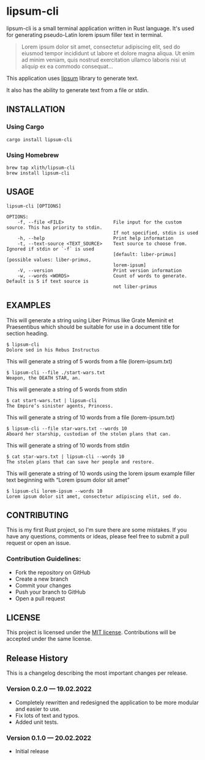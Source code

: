 # lipsum-cli

lipsum-cli is a small terminal application written in Rust language. It's used for generating pseudo-Latin lorem ipsum filler text in terminal.

> Lorem ipsum dolor sit amet, consectetur adipiscing elit, sed do eiusmod tempor incididunt ut labore et dolore magna aliqua. Ut enim ad minim veniam, quis nostrud exercitation ullamco laboris nisi ut aliquip ex ea commodo consequat…

This application uses [lipsum](https://github.com/mgeisler/lipsum/) library to generate text.

It also has the ability to generate text from a file or stdin.

## INSTALLATION

### Using Cargo
```shell
cargo install lipsum-cli
```

### Using Homebrew
```shell
brew tap xlith/lipsum-cli
brew install lipsum-cli
```

## USAGE

```
lipsum-cli [OPTIONS]

OPTIONS:
    -f, --file <FILE>                  File input for the custom source. This has priority to stdin.
                                       If not specified, stdin is used
    -h, --help                         Print help information
    -t, --text-source <TEXT_SOURCE>    Text source to choose from. Ignored if stdin or `-f` is used
                                       [default: liber-primus] [possible values: liber-primus,
                                       lorem-ipsum]
    -V, --version                      Print version information
    -w, --words <WORDS>                Count of words to generate. Default is 5 if text source is
                                       not liber-primus

```

## EXAMPLES

This will generate a string using Liber Primus like
Grate Meminit et Praesentibus 
which should be suitable for use in a document title for section heading.

    $ lipsum-cli 
    Dolore sed in his Rebus Instructus

This will generate a string of 5 words from a file (lorem-ipsum.txt)
    
    $ lipsum-cli --file ./start-wars.txt
    Weapon, the DEATH STAR, an.

This will generate a string of 5 words from stdin
    
    $ cat start-wars.txt | lipsum-cli
    The Empire’s sinister agents, Princess.

This will generate a string of 10 words from a file (lorem-ipsum.txt)
    
    $ lipsum-cli --file star-wars.txt --words 10
    Aboard her starship, custodian of the stolen plans that can.

This will generate a string of 10 words from stdin
    
    $ cat star-wars.txt | lipsum-cli --words 10
    The stolen plans that can save her people and restore.

This will generate a string of 10 words using the lorem ipsum example filler text beginning with “Lorem ipsum dolor sit amet”
    
    $ lipsum-cli lorem-ipsum --words 10
    Lorem ipsum dolor sit amet, consectetur adipiscing elit, sed do.

## CONTRIBUTING
    
This is my first Rust project, so I'm sure there are some mistakes. If you have any questions, comments or ideas, please feel free to submit a pull request or open an issue.

### Contribution Guidelines:

- Fork the repository on GitHub
- Create a new branch
- Commit your changes
- Push your branch to GitHub
- Open a pull request

## LICENSE
    
This project is licensed under the [MIT license](LICENSE). Contributions will be accepted under the same license.

## Release History

This is a changelog describing the most important changes per release.

### Version 0.2.0 — 19.02.2022

- Completely rewritten and redesigned the application to be more modular and easier to use.
- Fix lots of text and typos.
- Added unit tests.

### Version 0.1.0 — 20.02.2022

- Initial release
